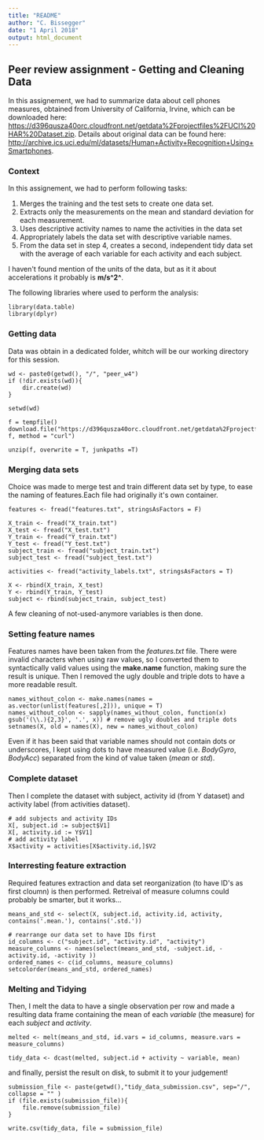 ```yaml
---
title: "README"
author: "C. Bissegger"
date: "1 April 2018"
output: html_document
---
```


## Peer review assignment - Getting and Cleaning Data


In this assignement, we had to summarize data about cell phones measures, obtained from University of California, Irvine, which can be downloaded here: <https://d396qusza40orc.cloudfront.net/getdata%2Fprojectfiles%2FUCI%20HAR%20Dataset.zip>. Details about original data can be found here:
<http://archive.ics.uci.edu/ml/datasets/Human+Activity+Recognition+Using+Smartphones>.

### Context
In this assignement, we had to perform following tasks:

1. Merges the training and the test sets to create one data set.
2. Extracts only the measurements on the mean and standard deviation for each measurement. 
3. Uses descriptive activity names to name the activities in the data set
4. Appropriately labels the data set with descriptive variable names. 
5. From the data set in step 4, creates a second, independent tidy data set with the average of each variable for each activity and each subject.

I haven't found mention of the units of the data, but as it it about accelerations it probably is **m/s^2^**.

The following libraries where used to perform the analysis:
```{r}
library(data.table)
library(dplyr)
```

### Getting data
Data was obtain in a dedicated folder, whitch will be our working directory for this session.
```{r}
wd <- paste0(getwd(), "/", "peer_w4")
if (!dir.exists(wd)){
    dir.create(wd)
}

setwd(wd)

f = tempfile()
download.file("https://d396qusza40orc.cloudfront.net/getdata%2Fprojectfiles%2FUCI%20HAR%20Dataset.zip", f, method = "curl")

unzip(f, overwrite = T, junkpaths =T)
```

### Merging data sets
Choice was made to merge test and train different data set by type, to ease the naming of features.Each file had originally it's own container. 
```{r}
features <- fread("features.txt", stringsAsFactors = F)

X_train <- fread("X_train.txt")
X_test <- fread("X_test.txt")
Y_train <- fread("Y_train.txt")
Y_test <- fread("Y_test.txt")
subject_train <- fread("subject_train.txt")
subject_test <- fread("subject_test.txt")

activities <- fread("activity_labels.txt", stringsAsFactors = T)

X <- rbind(X_train, X_test)
Y <- rbind(Y_train, Y_test)
subject <- rbind(subject_train, subject_test)
```

A few cleaning of not-used-anymore variables is then done.

### Setting feature names
Features names have been taken from the *features.txt* file. There were invalid characters when using raw values, so I converted them to syntactically valid values using the **make.name** function, making sure the result is unique. Then I removed the ugly double and triple dots to have a more readable result.
```{r}
names_without_colon <- make.names(names = as.vector(unlist(features[,2])), unique = T)
names_without_colon <- sapply(names_without_colon, function(x) gsub('(\\.){2,3}', '.', x)) # remove ugly doubles and triple dots
setnames(X, old = names(X), new = names_without_colon)
```

Even if it has been said that variable names should not contain dots or underscores, I kept using dots to have measured value (i.e. *BodyGyro*, *BodyAcc*) separated from the kind of value taken (*mean* or *std*).


### Complete dataset
Then I complete the dataset with subject, activity id (from Y dataset) and activity label (from activities dataset).
```{r}
# add subjects and activity IDs
X[, subject.id := subject$V1]
X[, activity.id := Y$V1]
# add activity label
X$activity = activities[X$activity.id,]$V2
```

### Interresting feature extraction
Required features extraction and data set reorganization (to have ID's as first cloumn) is then performed. Retreival of measure columns could probably be smarter, but it works...
```{r}
means_and_std <- select(X, subject.id, activity.id, activity, contains('.mean.'), contains('.std.'))

# rearrange our data set to have IDs first
id_columns <- c("subject.id", "activity.id", "activity")
measure_columns <- names(select(means_and_std, -subject.id, -activity.id, -activity ))
ordered_names <- c(id_columns, measure_columns)
setcolorder(means_and_std, ordered_names)
```

### Melting and Tidying
Then, I melt the data to have a single observation per row and made a resulting data frame containing the mean of each *variable* (the measure) for each *subject* and *activity*.
```{r}
melted <- melt(means_and_std, id.vars = id_columns, measure.vars = measure_columns)

tidy_data <- dcast(melted, subject.id + activity ~ variable, mean)
```

and finally, persist the result on disk, to submit it to your judgement!
```{r}
submission_file <- paste(getwd(),"tidy_data_submission.csv", sep="/", collapse = "" )
if (file.exists(submission_file)){
    file.remove(submission_file)
}
    
write.csv(tidy_data, file = submission_file)
```

